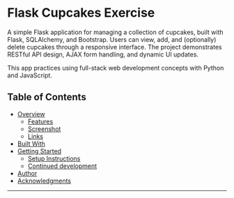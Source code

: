 # Flask Cupcakes Exercise

A simple Flask application for managing a collection of cupcakes, built with Flask, SQLAlchemy, and Bootstrap. Users can view, add, and (optionally) delete cupcakes through a responsive interface. The project demonstrates RESTful API design, AJAX form handling, and dynamic UI updates.

This app practices using full-stack web development concepts with Python and JavaScript.

## Table of Contents

- [Overview](#overview)
  - [Features](#features)
  - [Screenshot](#screenshot)
  - [Links](#links)
- [Built With](#built-with)
- [Getting Started](#getting-started)
  - [Setup Instructions](#setup-instructions)
  - [Continued development](#continued-development)
- [Author](#author)
- [Acknowledgments](#acknowledgments)

---